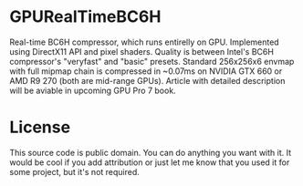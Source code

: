 GPURealTimeBC6H
=======

Real-time BC6H compressor, which runs entirelly on GPU. Implemented using DirectX11 API and pixel shaders. Quality is between Intel's BC6H compressor's "veryfast" and "basic" presets. Standard 256x256x6 envmap with full mipmap chain is compressed in ~0.07ms on NVIDIA GTX 660 or AMD R9 270 (both are mid-range GPUs). Article with detailed description will be aviable in upcoming GPU Pro 7 book.

License
===

This source code is public domain. You can do anything you want with it. It would be cool if you add attribution or just let me know that you used it for some project, but it's not required.
